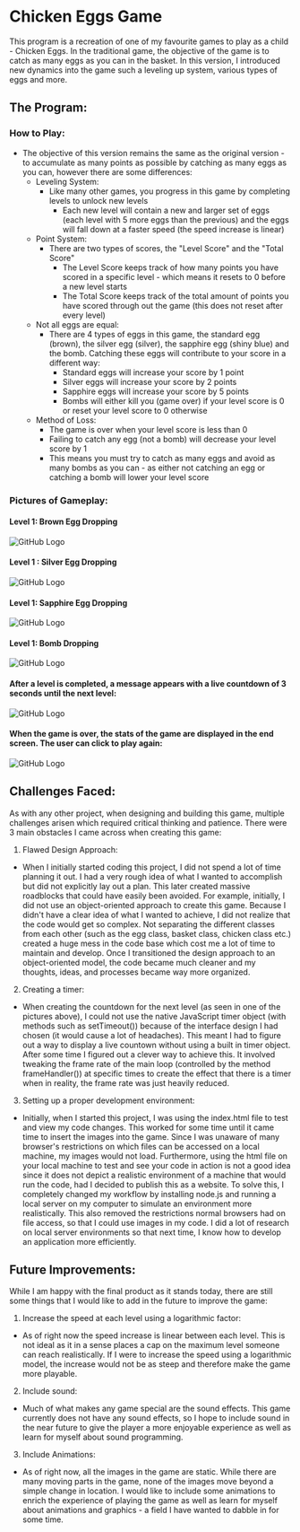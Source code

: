 # Chicken Eggs Game
This program is a recreation of one of my favourite games to play as a child - Chicken Eggs. In the traditional game, the objective of the game is to catch as many eggs as you can in the basket. In this version, I introduced new dynamics into the game such a leveling up system, various types of eggs and more.

## The Program:
### How to Play:
* The objective of this version remains the same as the original version - to accumulate as many points as possible by catching as many eggs as you can, however there are some differences:
	* Leveling System:
		* Like many other games, you progress in this game by completing levels to unlock new levels
			* Each new level will contain a new and larger set of eggs (each level with 5 more eggs than the previous) and the eggs will fall down at a faster speed (the speed increase is linear)
	* Point System:
		* There are two types of scores, the "Level Score" and the "Total Score"
			* The Level Score keeps track of how many points you have scored in a specific level - which means it resets to 0 before a new level starts
			* The Total Score keeps track of the total amount of points you have scored through out the game (this does not reset after every level)
	* Not all eggs are equal:
		* There are 4 types of eggs in this game, the standard egg (brown), the silver egg (silver), the sapphire egg (shiny blue) and the bomb. Catching these eggs will contribute to your score in a different way:
			* Standard eggs will increase your score by 1 point
			* Silver eggs will increase your score by 2 points
			* Sapphire eggs will increase your score by 5 points
			* Bombs will either kill you (game over) if your level score is 0 or reset your level score to 0 otherwise
	* Method of Loss:
		* The game is over when your level score is less than 0
		* Failing to catch any egg (not a bomb) will decrease your level score by 1
		* This means you must try to catch as many eggs and avoid as many bombs as you can - as either not catching an egg or catching a bomb will lower your level score
### Pictures of Gameplay:

#### Level 1: Brown Egg Dropping
![GitHub Logo](images/BrownScreenshot.png)

#### Level 1 : Silver Egg Dropping
![GitHub Logo](images/SilverScreenshot.png)

#### Level 1: Sapphire Egg Dropping
![GitHub Logo](images/SapphireScreenshot.png)

#### Level 1: Bomb Dropping
![GitHub Logo](images/BombScreenshot.png)

#### After a level is completed, a message appears with a live countdown of 3 seconds until the next level:
![GitHub Logo](images/LevelCompleteScreenshot.png)

#### When the game is over, the stats of the game are displayed in the end screen. The user can click to play again:
![GitHub Logo](images/GameOverScreenshot.png)

## Challenges Faced:
As with any other project, when designing and building this game, multiple challenges arisen which required critical thinking and patience. There were 3 main obstacles I came across when creating this game:
1. Flawed Design Approach:
* When I initially started coding this project, I did not spend a lot of time planning it out. I had a very rough idea of what I wanted to accomplish but did not explicitly lay out a plan. This later created massive roadblocks that could have easily been avoided. For example, initially, I did not use an object-oriented approach to create this game. Because I didn't have a clear idea of what I wanted to achieve, I did not realize that the code would get so complex. Not separating the different classes from each other (such as the egg class, basket class, chicken class etc.) created a huge mess in the code base which cost me a lot of time to maintain and develop. Once I transitioned the design approach to an object-oriented model, the code became much cleaner and my thoughts, ideas, and processes became way more organized.
2. Creating a timer:
* When creating the countdown for the next level (as seen in one of the pictures above), I could not use the native JavaScript timer object (with methods such as setTimeout()) because of the interface design I had chosen (it would cause a lot of headaches). This meant I had to figure out a way to display a live countown without using a built in timer object. After some time I figured out a clever way to achieve this. It involved tweaking the frame rate of the main loop (controlled by the method frameHandler()) at specific times to create the effect that there is a timer when in reality, the frame rate was just heavily reduced.
3. Setting up a proper development environment:
* Initially, when I started this project, I was using the index.html file to test and view my code changes. This worked for some time until it came time to insert the images into the game. Since I was unaware of many browser's restrictions on which files can be accessed on a local machine, my images would not load. Furthermore, using the html file on your local machine to test and see your code in action is not a good idea since it does not depict a realistic environment of a machine that would run the code, had I decided to publish this as a website. To solve this, I completely changed my workflow by installing node.js and running a local server on my computer to simulate an environment more realistically. This also removed the restrictions normal browsers had on file access, so that I could use images in my code. I did a lot of research on local server environments so that next time, I know how to develop an application more efficiently.

## Future Improvements:
While I am happy with the final product as it stands today, there are still some things that I would like to add in the future to improve the game:
1. Increase the speed at each level using a logarithmic factor:
* As of right now the speed increase is linear between each level. This is not ideal as it in a sense places a cap on the maximum level someone can reach realistically. If I were to increase the speed using a logarithmic model, the increase would not be as steep and therefore make the game more playable.
2. Include sound:
* Much of what makes any game special are the sound effects. This game currently does not have any sound effects, so I hope to include sound in the near future to give the player a more enjoyable experience as well as learn for myself about sound programming.
3. Include Animations:
* As of right now, all the images in the game are static. While there are many moving parts in the game, none of the images move beyond a simple change in location. I would like to include some animations to enrich the experience of playing the game as well as learn for myself about animations and graphics - a field I have wanted to dabble in for some time.